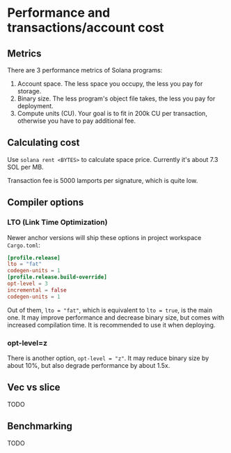 # Performance and transactions/account cost

## Metrics

There are 3 performance metrics of Solana programs:

1. Account space.
The less space you occupy, the less you pay for storage.
2. Binary size.
The less program's object file takes, the less you pay for deployment.
3. Compute units (CU).
Your goal is to fit in 200k CU per transaction,
otherwise you have to pay additional fee.

## Calculating cost

Use `solana rent <BYTES>` to calculate space price.
Currently it's about 7.3 SOL per MB.

Transaction fee is 5000 lamports per signature, which is quite low.

## Compiler options

### LTO (Link Time Optimization)

Newer anchor versions will ship these options in project workspace `Cargo.toml`:

```toml
[profile.release]
lto = "fat"
codegen-units = 1
[profile.release.build-override]
opt-level = 3
incremental = false
codegen-units = 1
```

Out of them, `lto = "fat"`, which is equivalent to `lto = true`, is the main one.
It may improve performance and decrease binary size,
but comes with increased compilation time.
It is recommended to use it when deploying.

### opt-level=z

There is another option, `opt-level = "z"`.
It may reduce binary size by about 10%, but also degrade performance by about 1.5x.

## Vec vs slice

TODO

## Benchmarking

TODO
